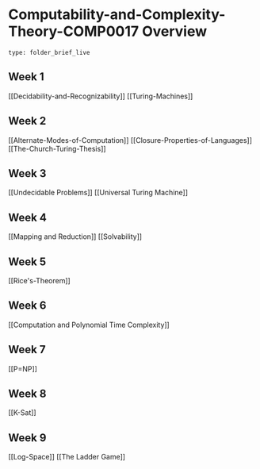 # Computability-and-Complexity-Theory-COMP0017 Overview
 
```ccard
type: folder_brief_live
```
 
## Week 1
[[Decidability-and-Recognizability]]
[[Turing-Machines]]

## Week 2
[[Alternate-Modes-of-Computation]]
[[Closure-Properties-of-Languages]]
[[The-Church-Turing-Thesis]]

## Week 3
[[Undecidable Problems]]
[[Universal Turing Machine]]

## Week 4
[[Mapping and Reduction]]
[[Solvability]]

## Week 5
[[Rice's-Theorem]]

## Week 6
[[Computation and Polynomial Time Complexity]]

## Week 7
[[P=NP]]

## Week 8
[[K-Sat]]

## Week 9
[[Log-Space]]
[[The Ladder Game]]